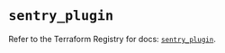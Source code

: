 # `sentry_plugin`

Refer to the Terraform Registry for docs: [`sentry_plugin`](https://registry.terraform.io/providers/jianyuan/sentry/0.12.3/docs/resources/plugin).
